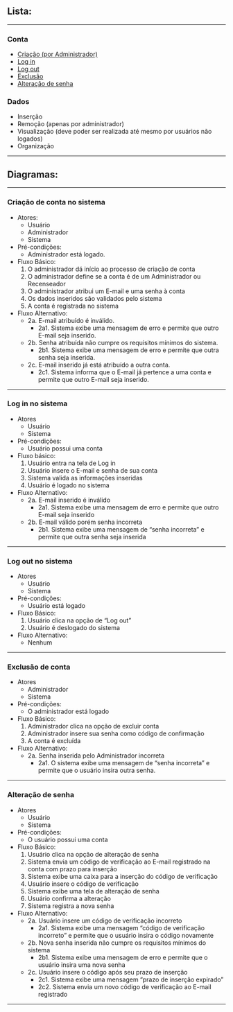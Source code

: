 ## Lista:

---

### Conta

- [Criação (por Administrador)](#criacao-de-conta-no-sistema)
- [Log in](#log-in-no-sistema)
- [Log out](#log-out-no-sistema)
- [Exclusão](#exclusao-de-conta)
- [Alteração de senha](#alteracao-de-senha)

### Dados

- Inserção
- Remoção (apenas por administrador)
- Visualização (deve poder ser realizada até mesmo por usuários não logados)
- Organização

---

## Diagramas:

---

### Criação de conta no sistema

- Atores:
    - Usuário
    - Administrador
    - Sistema
- Pré-condições:
    - Administrador está logado.
- Fluxo Básico:
    1. O administrador dá início ao processo de criação de conta
    2. O administrador define se a conta é de um Administrador ou Recenseador
    3. O administrador atribui um E-mail e uma senha à conta
    4. Os dados inseridos são validados pelo sistema
    5. A conta é registrada no sistema
- Fluxo Alternativo:
    - 2a. E-mail atribuído é inválido.
        - 2a1. Sistema exibe uma mensagem de erro e permite que outro E-mail seja inserido.
    - 2b. Senha atribuída não cumpre os requisitos mínimos do sistema.
        - 2b1. Sistema exibe uma mensagem de erro e permite que outra senha seja inserida.
    - 2c. E-mail inserido já está atribuído a outra conta.
        - 2c1. Sistema informa que o E-mail já pertence a uma conta e permite que outro E-mail seja inserido.

---

### Log in no sistema

- Atores
    - Usuário
    - Sistema
- Pré-condições:
    - Usuário possui uma conta
- Fluxo básico:
    1. Usuário entra na tela de Log in
    2. Usuário insere o E-mail e senha de sua conta
    3. Sistema valida as informações inseridas
    4. Usuário é logado no sistema
- Fluxo Alternativo:
    - 2a. E-mail inserido é inválido
        - 2a1. Sistema exibe uma mensagem de erro e permite que outro E-mail seja inserido
    - 2b. E-mail válido porém senha incorreta
        - 2b1. Sistema exibe uma mensagem de “senha incorreta” e permite que outra senha seja inserida

---

### Log out no sistema

- Atores
    - Usuário
    - Sistema
- Pré-condições:
    - Usuário está logado
- Fluxo Básico:
    1. Usuário clica na opção de “Log out”
    2. Usuário é deslogado do sistema
- Fluxo Alternativo:
    - Nenhum

---

### Exclusão de conta

- Atores
    - Administrador
    - Sistema
- Pré-condições:
    - O administrador está logado
- Fluxo Básico:
    1. Administrador clica na opção de excluir conta
    2. Administrador insere sua senha como código de confirmação
    3. A conta é excluída
- Fluxo Alternativo:
    - 2a. Senha inserida pelo Administrador incorreta
        - 2a1. O sistema exibe uma mensagem de “senha incorreta” e permite que o usuário insira outra senha.

---

### Alteração de senha

- Atores
    - Usuário
    - Sistema
- Pré-condições:
    - O usuário possui uma conta
- Fluxo Básico:
    1. Usuário clica na opção de alteração de senha
    2. Sistema envia um código de verificação ao E-mail registrado na conta com prazo para inserção
    3. Sistema exibe uma caixa para a inserção do código de verificação
    4. Usuário insere o código de verificação
    5. Sistema exibe uma tela de alteração de senha
    6. Usuário confirma a alteração
    7. Sistema registra a nova senha
- Fluxo Alternativo:
    - 2a. Usuário insere um código de verificação incorreto
        - 2a1. Sistema exibe uma mensagem “código de verificação incorreto” e permite que o usuário insira o código novamente
    - 2b. Nova senha inserida não cumpre os requisitos mínimos do sistema
        - 2b1. Sistema exibe uma mensagem de erro e permite que o usuário insira uma nova senha
    - 2c. Usuário insere o código após seu prazo de inserção
        - 2c1. Sistema exibe uma mensagem “prazo de inserção expirado”
        - 2c2. Sistema envia um novo código de verificação ao E-mail registrado

---